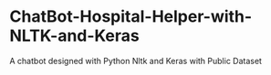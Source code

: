 # ChatBot-Hospital-Helper-with-NLTK-and-Keras
A chatbot designed with Python Nltk and Keras with Public Dataset
